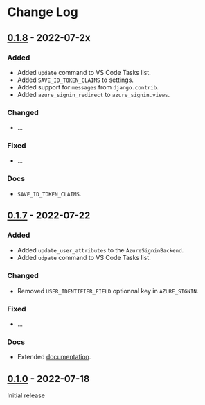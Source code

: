 <!-- markdownlint-disable-file MD024 -->

# Change Log

## [0.1.8] - 2022-07-2x

### Added

- Added `update` command to VS Code Tasks list.
- Added `SAVE_ID_TOKEN_CLAIMS` to settings.
- Added support for `messages` from `django.contrib`.
- Added `azure_signin_redirect` to `azure_signin.views`.

### Changed

- ...

### Fixed

- ...

### Docs

- `SAVE_ID_TOKEN_CLAIMS`.

## [0.1.7] - 2022-07-22

### Added

- Added `update_user_attributes` to the `AzureSigninBackend`.
- Added `udpate` command to VS Code Tasks list.

### Changed

- Removed `USER_IDENTIFIER_FIELD` optionnal key in `AZURE_SIGNIN`.

### Fixed

- ...

### Docs

- Extended [documentation][documentation].

## [0.1.0] - 2022-07-18

Initial release

<!-- Definition -->

[documentation]: https://jv-conseil-internet-consulting.github.io/django-azure-active-directory-signin/
[0.1.8]: https://github.com/JV-conseil-Internet-Consulting/django-azure-active-directory-signin/releases/tag/0.1.8
[0.1.7]: https://github.com/JV-conseil-Internet-Consulting/django-azure-active-directory-signin/releases/tag/0.1.7
[0.1.0]: https://github.com/JV-conseil-Internet-Consulting/django-azure-active-directory-signin/releases/tag/v0.1.0
